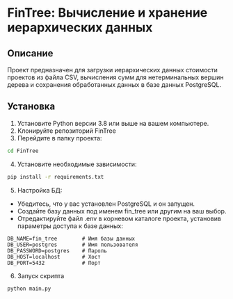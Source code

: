 # FinTree: Вычисление и хранение иерархических данных

## Описание

Проект предназначен для загрузки иерархических данных стоимости проектов из файла CSV, вычисления сумм для нетерминальных вершин дерева и сохранения обработанных данных в базе данных PostgreSQL.

## Установка

1. Установите Python версии 3.8 или выше на вашем компьютере.
2. Клонируйте репозиторий FinTree
3. Перейдите в папку проекта:
```bash
cd FinTree
```
4. Установите необходимые зависимости:
```bash
pip install -r requirements.txt
```
5. Настройка БД:
* Убедитесь, что у вас установлен PostgreSQL и он запущен.
* Создайте базу данных под именем fin_tree или другим на ваш выбор.
* Отредактируйте файл .env в корневом каталоге проекта, установив параметры доступа к базе данных:

```
DB_NAME=fin_tree        # Имя базы данных
DB_USER=postgres        # Имя пользователя
DB_PASSWORD=postgres    # Пароль
DB_HOST=localhost       # Хост
DB_PORT=5432            # Порт
```

6. Запуск скрипта
```bash
python main.py
```